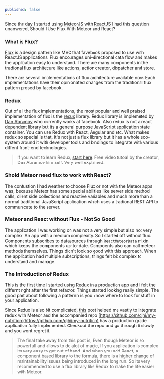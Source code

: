 ```yaml
---
published: false
---
```


Since the day I started using [MeteorJS](https://www.meteor.com/) with [ReactJS](https://facebook.github.io/react/) I had this question unanwered, Should I Use Flux With Meteor and React?

### What is Flux?
[Flux](https://facebook.github.io/flux/) is a design pattern like MVC that favebook proposed to use with ReactJS applications. Flux encourages uni-directional data flow and makes the application easy to understand. There are many components in the tradional flux architecure like actions, action creator, dispatcher and store. 

There are several implementations of flux architecture available now. Each implementations have their opinionated changes from the traditional flux pattern prosed by facebook.

### Redux
Out of all the flux implementations, the most popular and well praised implementation of flux is the [redux](https://github.com/rackt/redux) library. Redux library is implemeted by [Dan Abramov](https://github.com/gaearon) who currently works at facebook. Also redux is not a react dependent library but its a general purpose JavaScript application state container. You can use Redux with React, Angular and etc. What makes redux so special is that, it's not just a flux library but it has a whole eco-system around it with developer tools and bindings to integrate with various diffent front-end technologies. 

> If you want to learn Redux, [start here](https://egghead.io/series/getting-started-with-redux). Free video tutoal by the creator, Dan Abramov him self. Very well explained.

### Shold Meteor need flux to work with React?
The confustion I had weather to choose Flux or not with the Meteor apps was, because Meteor has some special abilities like server side method calls, client side collections and reactive variables and much more than a normal traditional JavaScript application which uses a tradional REST API to communicate to the server.

### Meteor and React without Flux - Not So Good
The application I was working on was not a very simple but also not very complex. An app with a medium complexity. So I started off without flux. Components subscribes to datasources through `ReactMeteorData` mixin which keeps the components up-to-date. Compoents also can call meteor methods themselves. Things didn't look so good with this approach. When the application had multiple subscriptions, things felt bit complex to understand and manage.

### The Introduction of Redux
This is the first time I started using Redux in a production app and I felt the differnt right after the first refactor. Things started looking really simple. The good part about following a patternn is you know where to look for stuff in your application. 

Since Redux is also bit complicated, [this](http://marmelab.com/blog/2015/11/27/meteor-webpack-react-redux.html) post helped me vastly to integrate redux with Meteor and the accompanied repo [https://github.com/djhi/my-nutrition](https://github.com/djhi/my-nutrition) has a production grade application fully implemented. Checkout the repo and go through it slowly and you wont regret it.

> The final take away from this post is, Even though Meteor is so powerfull and allows to do alot of magic, If you application is complex its very easy to get out of hand. And when you add React, a component based library to the formula, there is a higher change of maintainability issues being introduced in the long run. So its very recommended to use a flux library like Redux to make the life easier with Meteor.




